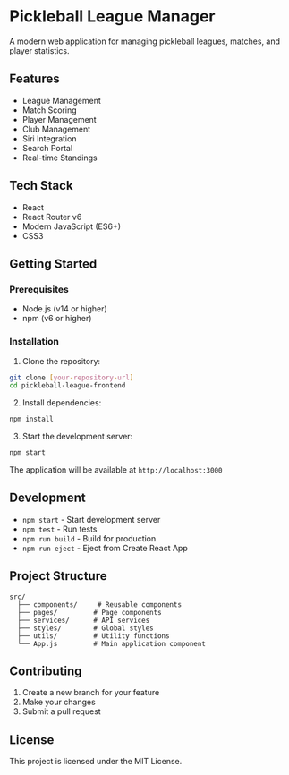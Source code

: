 # Pickleball League Manager

A modern web application for managing pickleball leagues, matches, and player statistics.

## Features

- League Management
- Match Scoring
- Player Management
- Club Management
- Siri Integration
- Search Portal
- Real-time Standings

## Tech Stack

- React
- React Router v6
- Modern JavaScript (ES6+)
- CSS3

## Getting Started

### Prerequisites

- Node.js (v14 or higher)
- npm (v6 or higher)

### Installation

1. Clone the repository:
```bash
git clone [your-repository-url]
cd pickleball-league-frontend
```

2. Install dependencies:
```bash
npm install
```

3. Start the development server:
```bash
npm start
```

The application will be available at `http://localhost:3000`

## Development

- `npm start` - Start development server
- `npm test` - Run tests
- `npm run build` - Build for production
- `npm run eject` - Eject from Create React App

## Project Structure

```
src/
  ├── components/     # Reusable components
  ├── pages/         # Page components
  ├── services/      # API services
  ├── styles/        # Global styles
  ├── utils/         # Utility functions
  └── App.js         # Main application component
```

## Contributing

1. Create a new branch for your feature
2. Make your changes
3. Submit a pull request

## License

This project is licensed under the MIT License.
